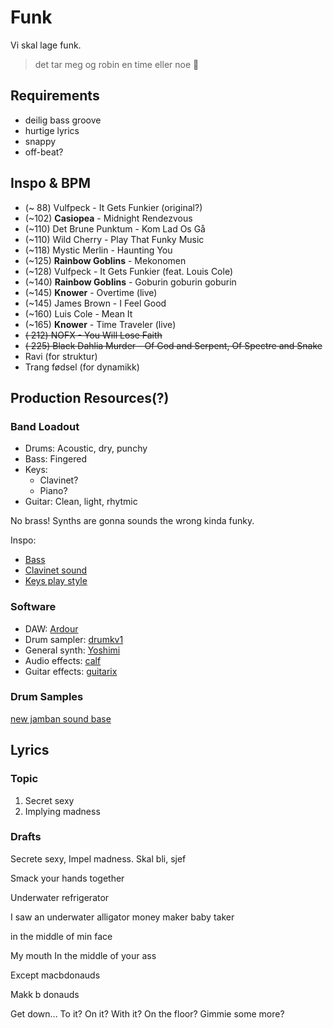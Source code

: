 # Funk

Vi skal lage funk.

> det tar meg og robin en time eller noe
> 🙂


## Requirements

* deilig bass groove
* hurtige lyrics
* snappy
* off-beat?


## Inspo & BPM

* (~ 88) Vulfpeck - It Gets Funkier (original?)
* (~102) __Casiopea__ - Midnight Rendezvous
* (~110) Det Brune Punktum - Kom Lad Os Gå
* (~110) Wild Cherry - Play That Funky Music
* (~118) Mystic Merlin - Haunting You
* (~125) __Rainbow Goblins__ - Mekonomen
* (~128) Vulfpeck - It Gets Funkier (feat. Louis Cole)
* (~140) __Rainbow Goblins__ - Goburin goburin goburin
* (~145) __Knower__ - Overtime (live)
* (~145) James Brown - I Feel Good
* (~160) Luis Cole - Mean It
* (~165) __Knower__ - Time Traveler (live)
* ~~( 212) NOFX - You Will Lose Faith~~
* ~~( 225) Black Dahlia Murder - Of God and Serpent, Of Spectre and Snake~~
* Ravi (for struktur)
* Trang fødsel (for dynamikk)


## Production Resources(?)

### Band Loadout

* Drums: Acoustic, dry, punchy
* Bass: Fingered
* Keys:
  * Clavinet?
  * Piano?
* Guitar: Clean, light, rhytmic

No brass! Synths are gonna sounds the wrong kinda funky.

Inspo:
* [Bass](https://www.youtube.com/watch?v=C-vLEFm8tNg)
* [Clavinet sound](https://www.youtube.com/watch?v=fIAkTJGegJY)
* [Keys play style](https://www.youtube.com/watch?v=fkhiBO3bBzE)

### Software

* DAW: [Ardour](https://ardour.org/)
* Drum sampler: [drumkv1](https://drumkv1.sourceforge.io/)
* General synth: [Yoshimi](https://yoshimi.github.io/)
* Audio effects: [calf](https://calf-studio-gear.org/)
* Guitar effects: [guitarix](http://guitarix.org/)

### Drum Samples

[new jamban sound base](https://gitlab.com/byllgrim/njsb)


## Lyrics

### Topic

1. Secret sexy
2. Implying madness

### Drafts

Secrete sexy,
Impel madness.
Skal bli, sjef

Smack your hands together

Underwater refrigerator

I saw an underwater alligator money maker baby taker

in the middle of min face

My mouth
In the middle of your ass

Except macbdonauds

Makk b donauds

Get down... To it?
On it? With it?
On the floor?
Gimmie some more?
